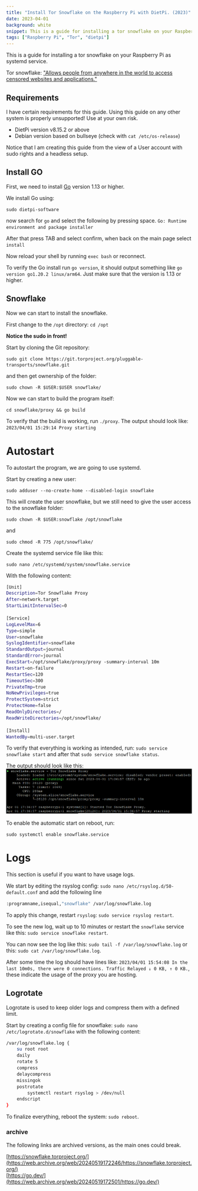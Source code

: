 ```yaml
---
title: "Install Tor Snowflake on the Raspberry Pi with DietPi. (2023)"
date: 2023-04-01
background: white
snippet: This is a guide for installing a tor snowflake on your Raspberry Pi as systemd service.
tags: ["Raspberry Pi", "Tor", "dietpi"]
---
```

This is a guide for installing a tor snowflake on your Raspberry Pi as systemd service.

Tor snowflake: ["Allows people from anywhere in the world to access censored websites and applications."](https://snowflake.torproject.org/)

## Requirements

I have certain requirements for this guide. Using this guide on any other system is properly unsupported! Use at your own risk.

- DietPi version v8.15.2 or above
- Debian version based on bullseye (check with `cat /etc/os-release`)

Notice that I am creating this guide from the view of a User account with sudo rights and a headless setup.

## Install GO

First, we need to install [Go](https://go.dev/) version 1.13 or higher.

We install Go using:
```shell
sudo dietpi-software
```

now search for `go` and select the following by pressing space. `Go: Runtime environment and package installer`

After that press TAB and select confirm, when back on the main page select `install`

Now reload your shell by running `exec bash` or reconnect.

To verify the Go install run `go version`, it should output something like `go version go1.20.2 linux/arm64`. Just make sure that the version is 1.13 or higher.

## Snowflake

Now we can start to install the snowflake.

First change to the `/opt` directory: `cd /opt`

**Notice the sudo in front!**

Start by cloning the Git repository: 
```shell
sudo git clone https://git.torproject.org/pluggable-transports/snowflake.git
```

and then get ownership of the folder: 
```shell
sudo chown -R $USER:$USER snowflake/
```

Now we can start to build the program itself: 
```shell
cd snowflake/proxy && go build
```

To verify that the build is working, run `./proxy`. The output should look like: `2023/04/01 15:29:14 Proxy starting`

# Autostart

To autostart the program, we are going to use systemd.

Start by creating a new user: 
```shell
sudo adduser --no-create-home --disabled-login snowflake
```

This will create the user snowflake, but we still need to give the user access to the snowflake folder: 
```shell
sudo chown -R $USER:snowflake /opt/snowflake
```
and 
```shell
sudo chmod -R 775 /opt/snowflake/
```

Create the systemd service file like this: 
```shell
sudo nano /etc/systemd/system/snowflake.service
```

With the following content:
```bash
[Unit]
Description=Tor Snowflake Proxy
After=network.target
StartLimitIntervalSec=0

[Service]
LogLevelMax=6
Type=simple
User=snowflake
SyslogIdentifier=snowflake
StandardOutput=journal
StandardError=journal
ExecStart=/opt/snowflake/proxy/proxy -summary-interval 10m
Restart=on-failure
RestartSec=120
TimeoutSec=300
PrivateTmp=true
NoNewPrivileges=true
ProtectSystem=strict
ProtectHome=false
ReadOnlyDirectories=/
ReadWriteDirectories=/opt/snowflake/

[Install]
WantedBy=multi-user.target
```

To verify that everything is working as intended, run: `sudo service snowflake start` and after that `sudo service snowflake status`.

The output should look like this:
![Snowflake service status](./snowflake-service.webp "")

To enable the automatic start on reboot, run: 
```shell
sudo systemctl enable snowflake.service
```

# Logs

This section is useful if you want to have usage logs.

We start by editing the rsyslog config: `sudo nano /etc/rsyslog.d/50-default.conf` and add the following line 

```bash 
:programname,isequal,"snowflake" /var/log/snowflake.log
```

To apply this change, restart `rsyslog`: `sudo service rsyslog restart`.

To see the new log, wait up to 10 minutes or restart the `snowflake` service like this: `sudo service snowflake restart`.

You can now see the log like this: `sudo tail -f /var/log/snowflake.log` or this: `sudo cat /var/log/snowflake.log`.

After some time the log should have lines like: `2023/04/01 15:54:08 In the last 10m0s, there were 0 connections. Traffic Relayed ↓ 0 KB, ↑ 0 KB.`, these indicate the usage of the proxy you are hosting.

## Logrotate

Logrotate is used to keep older logs and compress them with a defined limit.

Start by creating a config file for snowflake: `sudo nano /etc/logrotate.d/snowflake` with the following content:
```bash
/var/log/snowflake.log { 
    su root root
    daily
    rotate 5
    compress
    delaycompress
    missingok
    postrotate
        systemctl restart rsyslog > /dev/null
    endscript    
}
```

To finalize everything, reboot the system: `sudo reboot`.


### archive

The following links are archived versions, as the main ones could break.

[https://snowflake.torproject.org/](https://web.archive.org/web/20240519172246/https://snowflake.torproject.org/)  
[https://go.dev/](https://web.archive.org/web/20240519172501/https://go.dev/)  
